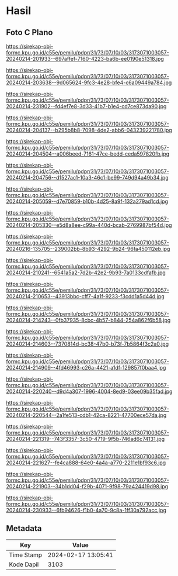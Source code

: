 # Hasil

## Foto C Plano

https://sirekap-obj-formc.kpu.go.id/c55e/pemilu/pdpr/31/73/07/10/03/3173071003057-20240214-201933--697affef-7160-4223-ba6b-ee0190e51318.jpg

https://sirekap-obj-formc.kpu.go.id/c55e/pemilu/pdpr/31/73/07/10/03/3173071003057-20240214-203638--9d065624-9fc3-4e28-bfe4-c6a09449a784.jpg

https://sirekap-obj-formc.kpu.go.id/c55e/pemilu/pdpr/31/73/07/10/03/3173071003057-20240214-231902--fd4ef7e8-3d33-41b7-b1e4-cd7ce873da90.jpg

https://sirekap-obj-formc.kpu.go.id/c55e/pemilu/pdpr/31/73/07/10/03/3173071003057-20240214-204137--b295b8b8-7098-4de2-abb6-043239221780.jpg

https://sirekap-obj-formc.kpu.go.id/c55e/pemilu/pdpr/31/73/07/10/03/3173071003057-20240214-204504--a006beed-7161-47ce-bedd-ceda597820fb.jpg

https://sirekap-obj-formc.kpu.go.id/c55e/pemilu/pdpr/31/73/07/10/03/3173071003057-20240214-204756--d1527ac1-10a3-46c1-be99-749d94a49b34.jpg

https://sirekap-obj-formc.kpu.go.id/c55e/pemilu/pdpr/31/73/07/10/03/3173071003057-20240214-205059--d7e70859-b10b-4d25-8a9f-132a279ad1cd.jpg

https://sirekap-obj-formc.kpu.go.id/c55e/pemilu/pdpr/31/73/07/10/03/3173071003057-20240214-205330--e5d8a8ee-c99a-440d-bcab-2769987bf54d.jpg

https://sirekap-obj-formc.kpu.go.id/c55e/pemilu/pdpr/31/73/07/10/03/3173071003057-20240216-135705--239002bb-8b93-4292-9b24-96fa450112eb.jpg

https://sirekap-obj-formc.kpu.go.id/c55e/pemilu/pdpr/31/73/07/10/03/3173071003057-20240214-210241--6541a5a2-7d2b-42e2-9b93-7a0133cdfafb.jpg

https://sirekap-obj-formc.kpu.go.id/c55e/pemilu/pdpr/31/73/07/10/03/3173071003057-20240214-210653--43913bbc-cff7-4a1f-9233-f3cdd1a5d44d.jpg

https://sirekap-obj-formc.kpu.go.id/c55e/pemilu/pdpr/31/73/07/10/03/3173071003057-20240214-214243--0fb37935-8cbc-4b57-b844-254a862f6b58.jpg

https://sirekap-obj-formc.kpu.go.id/c55e/pemilu/pdpr/31/73/07/10/03/3173071003057-20240214-214603--7370814d-bc38-47b0-b73f-7b5864f3c2a0.jpg

https://sirekap-obj-formc.kpu.go.id/c55e/pemilu/pdpr/31/73/07/10/03/3173071003057-20240214-214909--4fd46993-c26a-4421-a1df-129857f0baa4.jpg

https://sirekap-obj-formc.kpu.go.id/c55e/pemilu/pdpr/31/73/07/10/03/3173071003057-20240214-220240--d9d4a307-1996-4004-8ed9-03ee09b35fad.jpg

https://sirekap-obj-formc.kpu.go.id/c55e/pemilu/pdpr/31/73/07/10/03/3173071003057-20240214-220544--2a1fe513-cdb1-42ca-8221-47700ece57da.jpg

https://sirekap-obj-formc.kpu.go.id/c55e/pemilu/pdpr/31/73/07/10/03/3173071003057-20240214-221319--743f3357-3c50-4719-9f5b-746ad6c74131.jpg

https://sirekap-obj-formc.kpu.go.id/c55e/pemilu/pdpr/31/73/07/10/03/3173071003057-20240214-221627--fe4ca888-64e0-4a4a-a770-2211e1bf93c6.jpg

https://sirekap-obj-formc.kpu.go.id/c55e/pemilu/pdpr/31/73/07/10/03/3173071003057-20240214-221903--34b1dd04-f29b-4071-9f98-79a424419d98.jpg

https://sirekap-obj-formc.kpu.go.id/c55e/pemilu/pdpr/31/73/07/10/03/3173071003057-20240214-230933--6fb94626-f1b0-4a70-9c8a-1ff30a792acc.jpg


## Metadata

| Key        | Value               |
| ---------- | ------------------- |
| Time Stamp | 2024-02-17 13:05:41 |
| Kode Dapil | 3103                |



